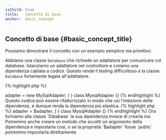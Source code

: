```yaml
---
isChild: true
title:   Concetto di base
anchor:  basic_concept
---
```


## Concetto di base {#basic_concept_title}

Possiamo dimostrare il concetto con un esempio semplice ma primitivo.

Abbiamo una classe `Database` che richiede un adattatore per comunicare col
database. Istanziamo un adattatore nel costruttore e creiamo una dipendenza
cablata a codice. Questo rende il testing difficoltoso e la classe `Database`
fortemente legata all'adattatore.

{% highlight php %}
<?php
namespace Database;

class Database
{
    protected $adapter;

    public function __construct()
    {
        $this->adapter = new MySqlAdapter;
    }
}

class MysqlAdapter {}
{% endhighlight %}

Questo codice può essere rifattorizzato in modo che usi l'iniezione delle
dipendenze, e dunque renda la dipendenza più elastica.

{% highlight php %}
<?php
namespace Database;

class Database
{
    protected $adapter;

    public function __construct(MySqlAdapter $adapter)
    {
        $this->adapter = $adapter;
    }
}

class MysqlAdapter {}
{% endhighlight %}

Ora forniamo alla classe `Database` la sua dipendenza invece di crearla noi.
Potremmo anche creare un metodo che accetti un argomento della dipendenza e
impostarla così, o se la proprietà `$adapter` fosse `public` potremmo impostarla
direttamente.
